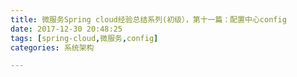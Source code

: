 ```yaml
---
title: 微服务Spring cloud经验总结系列(初级），第十一篇：配置中心config
date: 2017-12-30 20:48:25
tags: [spring-cloud,微服务,config]
categories: 系统架构

---
```

